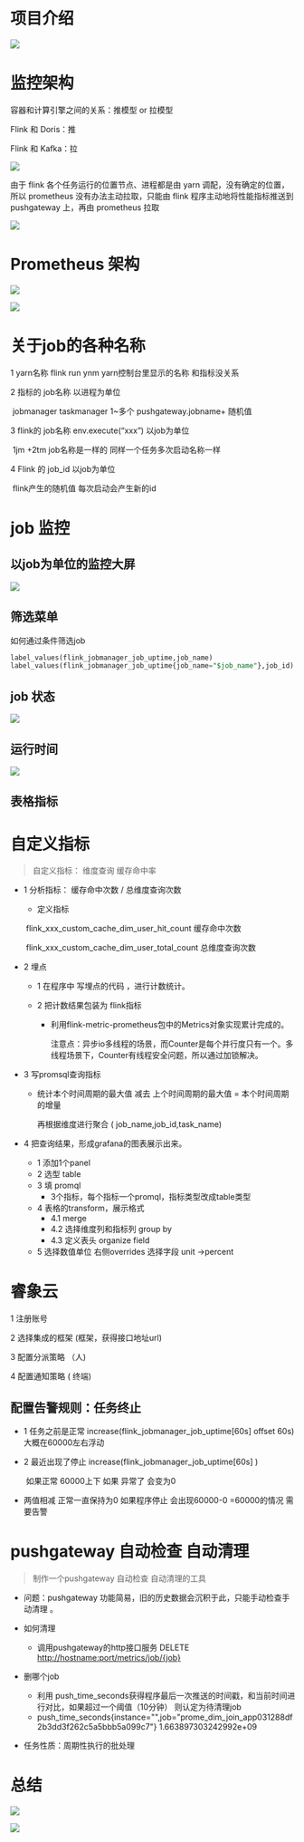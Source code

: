 # 项目介绍

![](img/01.png)





# 监控架构

容器和计算引擎之间的关系：推模型 or 拉模型

Flink 和 Doris：推

Flink 和 Kafka：拉



![](img/02.png)

由于 flink 各个任务运行的位置节点、进程都是由 yarn 调配，没有确定的位置，所以 prometheus 没有办法主动拉取，只能由 flink 程序主动地将性能指标推送到 pushgateway 上，再由 prometheus 拉取



![](img/08.png)





# Prometheus 架构

![](img/03.png)





![](img/04.png)





# 关于job的各种名称

1  yarn名称   flink run   ynm    yarn控制台里显示的名称 和指标没关系 

2  指标的 job名称   以进程为单位   

​	 jobmanager taskmanager  1~多个		pushgateway.jobname+ 随机值       

3  flink的 job名称    env.execute(“xxx”)     以job为单位 

​	 1jm +2tm  job名称是一样的   同样一个任务多次启动名称一样

 4  Flink 的 job_id     以job为单位 

​	  flink产生的随机值  每次启动会产生新的id





# job 监控

## 以job为单位的监控大屏

![](img/05.png)



## 筛选菜单

如何通过条件筛选job

```sql
label_values(flink_jobmanager_job_uptime,job_name)
label_values(flink_jobmanager_job_uptime{job_name="$job_name"},job_id)
```



## job 状态

![](img/06.png)



## 运行时间

![](img/07.png)



## 表格指标







# 自定义指标

> 自定义指标： 维度查询 缓存命中率

- 1  分析指标：   缓存命中次数    /   总维度查询次数

  - 定义指标    

  ​       flink_xxx_custom_cache_dim_user_hit_count  缓存命中次数 

  ​       flink_xxx_custom_cache_dim_user_total_count   总维度查询次数

- 2   埋点

  - 1 在程序中 写埋点的代码 ，进行计数统计。

  - 2  把计数结果包装为 flink指标

    - 利用flink-metric-prometheus包中的Metrics对象实现累计完成的。

      注意点：异步io多线程的场景，而Counter是每个并行度只有一个。多线程场景下，Counter有线程安全问题，所以通过加锁解决。

- 3  写promsql查询指标

  - 统计本个时间周期的最大值 减去 上个时间周期的最大值  =  本个时间周期的增量 

    再根据维度进行聚合 (   job_name,job_id,task_name)

- 4   把查询结果，形成grafana的图表展示出来。
  - 1  添加1个panel   
  - 2  选型  table   
  - 3  填 promql      
    - 3个指标，每个指标一个promql，指标类型改成table类型 
  - 4  表格的transform，展示格式   
    - 4.1  merge 
    - 4.2  选择维度列和指标列    group by 
    - 4.3  定义表头  organize field
  - 5  选择数值单位  右侧overrides 选择字段  unit ->percent      





# 睿象云

1 注册账号

2 选择集成的框架  (框架，获得接口地址url)

3 配置分派策略  （人)

4 配置通知策略   ( 终端)



## 配置告警规则：任务终止

- 1  任务之前是正常   increase(flink_jobmanager_job_uptime[60s] offset 60s)  大概在60000左右浮动

- 2  最近出现了停止   increase(flink_jobmanager_job_uptime[60s] )   

  ​    如果正常 60000上下 如果 异常了 会变为0

- 两值相减 正常一直保持为0   如果程序停止 会出现60000-0 =60000的情况  需要告警 





# pushgateway 自动检查 自动清理

> 制作一个pushgateway 自动检查 自动清理的工具 

- 问题：pushgateway 功能简易，旧的历史数据会沉积于此，只能手动检查手动清理 。

- 如何清理  
  - 调用pushgateway的http接口服务    DELETE [http://](http://hostname:port/metrics/job/{job})[hostname:port](http://hostname:port/metrics/job/{job})[/metrics/job/{job}](http://hostname:port/metrics/job/{job})

- 删哪个job
  - 利用 push_time_seconds获得程序最后一次推送的时间戳，和当前时间进行对比，如果超过一个阈值（10分钟） 则认定为待清理job
  - push_time_seconds{instance="",job="prome_dim_join_app031288df2b3dd3f262c5a5bbb5a099c7"} 1.663897303242992e+09 

- 任务性质：周期性执行的批处理





# 总结

![](img/09.png)

![](img/10.png)



